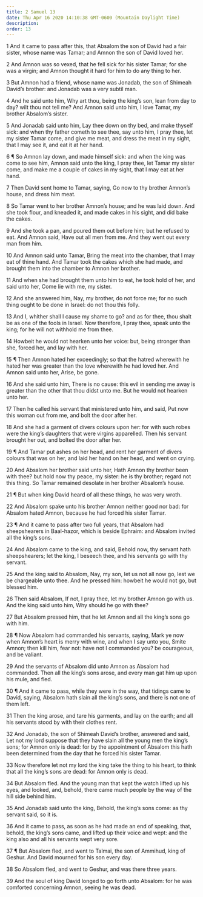 ```yaml
---
title: 2 Samuel 13
date: Thu Apr 16 2020 14:10:38 GMT-0600 (Mountain Daylight Time)
description: 
order: 13
---
```


<p>
  1 And it came to pass after this, that Absalom the son of David had a fair
  sister, whose name was Tamar; and Amnon the son of David loved her.
</p>
<p>
  2 And Amnon was so vexed, that he fell sick for his sister Tamar; for she was
  a virgin; and Amnon thought it hard for him to do any thing to her.
</p>
<p>
  3 But Amnon had a friend, whose name was Jonadab, the son of Shimeah
  David&#x2019;s brother: and Jonadab was a very subtil man.
</p>
<p>
  4 And he said unto him, Why art thou, being the king&#x2019;s son, lean from
  day to day? wilt thou not tell me? And Amnon said unto him, I love Tamar, my
  brother Absalom&#x2019;s sister.
</p>
<p>
  5 And Jonadab said unto him, Lay thee down on thy bed, and make thyself sick:
  and when thy father cometh to see thee, say unto him, I pray thee, let my
  sister Tamar come, and give me meat, and dress the meat in my sight, that I
  may see it, and eat it at her hand.
</p>
<p>
  6 &#xB6; So Amnon lay down, and made himself sick: and when the king was come
  to see him, Amnon said unto the king, I pray thee, let Tamar my sister come,
  and make me a couple of cakes in my sight, that I may eat at her hand.
</p>
<p>
  7 Then David sent home to Tamar, saying, Go now to thy brother Amnon&#x2019;s
  house, and dress him meat.
</p>
<p>
  8 So Tamar went to her brother Amnon&#x2019;s house; and he was laid down. And
  she took flour, and kneaded it, and made cakes in his sight, and did bake the
  cakes.
</p>
<p>
  9 And she took a pan, and poured them out before him; but he refused to eat.
  And Amnon said, Have out all men from me. And they went out every man from
  him.
</p>
<p>
  10 And Amnon said unto Tamar, Bring the meat into the chamber, that I may eat
  of thine hand. And Tamar took the cakes which she had made, and brought them
  into the chamber to Amnon her brother.
</p>
<p>
  11 And when she had brought them unto him to eat, he took hold of her, and
  said unto her, Come lie with me, my sister.
</p>
<p>
  12 And she answered him, Nay, my brother, do not force me; for no such thing
  ought to be done in Israel: do not thou this folly.
</p>
<p>
  13 And I, whither shall I cause my shame to go? and as for thee, thou shalt be
  as one of the fools in Israel. Now therefore, I pray thee, speak unto the
  king; for he will not withhold me from thee.
</p>
<p>
  14 Howbeit he would not hearken unto her voice: but, being stronger than she,
  forced her, and lay with her.
</p>
<p>
  15 &#xB6; Then Amnon hated her exceedingly; so that the hatred wherewith he
  hated her was greater than the love wherewith he had loved her. And Amnon said
  unto her, Arise, be gone.
</p>
<p>
  16 And she said unto him, There is no cause: this evil in sending me away is
  greater than the other that thou didst unto me. But he would not hearken unto
  her.
</p>
<p>
  17 Then he called his servant that ministered unto him, and said, Put now this
  woman out from me, and bolt the door after her.
</p>
<p>
  18 And she had a garment of divers colours upon her: for with such robes were
  the king&#x2019;s daughters that were virgins apparelled. Then his servant
  brought her out, and bolted the door after her.
</p>
<p>
  19 &#xB6; And Tamar put ashes on her head, and rent her garment of divers
  colours that was on her, and laid her hand on her head, and went on crying.
</p>
<p>
  20 And Absalom her brother said unto her, Hath Amnon thy brother been with
  thee? but hold now thy peace, my sister: he is thy brother; regard not this
  thing. So Tamar remained desolate in her brother Absalom&#x2019;s house.
</p>
<p>
  21 &#xB6; But when king David heard of all these things, he was very wroth.
</p>
<p>
  22 And Absalom spake unto his brother Amnon neither good nor bad: for Absalom
  hated Amnon, because he had forced his sister Tamar.
</p>
<p>
  23 &#xB6; And it came to pass after two full years, that Absalom had
  sheepshearers in Baal-hazor, which is beside Ephraim: and Absalom invited all
  the king&#x2019;s sons.
</p>
<p>
  24 And Absalom came to the king, and said, Behold now, thy servant hath
  sheepshearers; let the king, I beseech thee, and his servants go with thy
  servant.
</p>
<p>
  25 And the king said to Absalom, Nay, my son, let us not all now go, lest we
  be chargeable unto thee. And he pressed him: howbeit he would not go, but
  blessed him.
</p>
<p>
  26 Then said Absalom, If not, I pray thee, let my brother Amnon go with us.
  And the king said unto him, Why should he go with thee?
</p>
<p>
  27 But Absalom pressed him, that he let Amnon and all the king&#x2019;s sons
  go with him.
</p>
<p>
  28 &#xB6; Now Absalom had commanded his servants, saying, Mark ye now when
  Amnon&#x2019;s heart is merry with wine, and when I say unto you, Smite Amnon;
  then kill him, fear not: have not I commanded you? be courageous, and be
  valiant.
</p>
<p>
  29 And the servants of Absalom did unto Amnon as Absalom had commanded. Then
  all the king&#x2019;s sons arose, and every man gat him up upon his mule, and
  fled.
</p>
<p>
  30 &#xB6; And it came to pass, while they were in the way, that tidings came
  to David, saying, Absalom hath slain all the king&#x2019;s sons, and there is
  not one of them left.
</p>
<p>
  31 Then the king arose, and tare his garments, and lay on the earth; and all
  his servants stood by with their clothes rent.
</p>
<p>
  32 And Jonadab, the son of Shimeah David&#x2019;s brother, answered and said,
  Let not my lord suppose that they have slain all the young men the
  king&#x2019;s sons; for Amnon only is dead: for by the appointment of Absalom
  this hath been determined from the day that he forced his sister Tamar.
</p>
<p>
  33 Now therefore let not my lord the king take the thing to his heart, to
  think that all the king&#x2019;s sons are dead: for Amnon only is dead.
</p>
<p>
  34 But Absalom fled. And the young man that kept the watch lifted up his eyes,
  and looked, and, behold, there came much people by the way of the hill side
  behind him.
</p>
<p>
  35 And Jonadab said unto the king, Behold, the king&#x2019;s sons come: as thy
  servant said, so it is.
</p>
<p>
  36 And it came to pass, as soon as he had made an end of speaking, that,
  behold, the king&#x2019;s sons came, and lifted up their voice and wept: and
  the king also and all his servants wept very sore.
</p>
<p>
  37 &#xB6; But Absalom fled, and went to Talmai, the son of Ammihud, king of
  Geshur. And David mourned for his son every day.
</p>
<p>38 So Absalom fled, and went to Geshur, and was there three years.</p>
<p>
  39 And the soul of king David longed to go forth unto Absalom: for he was
  comforted concerning Amnon, seeing he was dead.
</p>
